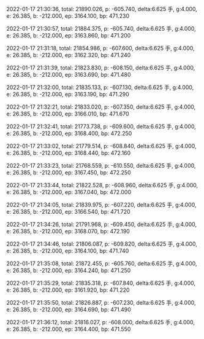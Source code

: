 2022-01-17 21:30:36, total: 21890.026, p: -605.740, delta:6.625 手, g:4.000, e: 26.385, b: -212.000, ep: 3164.100, bp: 471.230

2022-01-17 21:30:57, total: 21884.375, p: -605.740, delta:6.625 手, g:4.000, e: 26.385, b: -212.000, ep: 3163.860, bp: 471.200

2022-01-17 21:31:18, total: 21854.986, p: -607.600, delta:6.625 手, g:4.000, e: 26.385, b: -212.000, ep: 3162.320, bp: 471.240

2022-01-17 21:31:39, total: 21823.830, p: -608.150, delta:6.625 手, g:4.000, e: 26.385, b: -212.000, ep: 3163.690, bp: 471.480

2022-01-17 21:32:00, total: 21835.133, p: -607.130, delta:6.625 手, g:4.000, e: 26.385, b: -212.000, ep: 3163.190, bp: 471.290

2022-01-17 21:32:21, total: 21833.020, p: -607.350, delta:6.625 手, g:4.000, e: 26.385, b: -212.000, ep: 3166.010, bp: 471.670

2022-01-17 21:32:41, total: 21773.738, p: -609.600, delta:6.625 手, g:4.000, e: 26.385, b: -212.000, ep: 3168.400, bp: 472.250

2022-01-17 21:33:02, total: 21779.514, p: -608.840, delta:6.625 手, g:4.000, e: 26.385, b: -212.000, ep: 3168.440, bp: 472.160

2022-01-17 21:33:23, total: 21768.559, p: -610.550, delta:6.625 手, g:4.000, e: 26.385, b: -212.000, ep: 3167.450, bp: 472.250

2022-01-17 21:33:44, total: 21822.528, p: -608.960, delta:6.625 手, g:4.000, e: 26.385, b: -212.000, ep: 3167.040, bp: 472.000

2022-01-17 21:34:05, total: 21839.975, p: -607.220, delta:6.625 手, g:4.000, e: 26.385, b: -212.000, ep: 3166.540, bp: 471.720

2022-01-17 21:34:26, total: 21791.968, p: -609.450, delta:6.625 手, g:4.000, e: 26.385, b: -212.000, ep: 3168.070, bp: 472.190

2022-01-17 21:34:46, total: 21806.087, p: -609.820, delta:6.625 手, g:4.000, e: 26.385, b: -212.000, ep: 3164.100, bp: 471.740

2022-01-17 21:35:08, total: 21872.455, p: -605.760, delta:6.625 手, g:4.000, e: 26.385, b: -212.000, ep: 3164.240, bp: 471.250

2022-01-17 21:35:29, total: 21835.318, p: -607.840, delta:6.625 手, g:4.000, e: 26.385, b: -212.000, ep: 3161.920, bp: 471.220

2022-01-17 21:35:50, total: 21826.887, p: -607.230, delta:6.625 手, g:4.000, e: 26.385, b: -212.000, ep: 3164.690, bp: 471.490

2022-01-17 21:36:12, total: 21816.027, p: -608.000, delta:6.625 手, g:4.000, e: 26.385, b: -212.000, ep: 3164.400, bp: 471.550